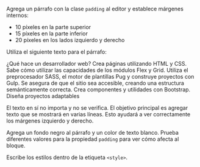 Agrega un párrafo con la clase `padding` al editor y establece márgenes internos:

* 10 píxeles en la parte superior
* 15 píxeles en la parte inferior
* 20 píxeles en los lados izquierdo y derecho

Utiliza el siguiente texto para el párrafo:

<div class="hexlet-basics-example my-3">
  <p class="m-0">¿Qué hace un desarrollador web? Crea páginas utilizando HTML y CSS. Sabe cómo utilizar las capacidades de los módulos Flex y Grid. Utiliza el preprocesador SASS, el motor de plantillas Pug y construye proyectos con Gulp. Se asegura de que el sitio sea accesible, creando una estructura semánticamente correcta. Crea componentes y utilidades con Bootstrap. Diseña proyectos adaptables</p>
</div>

El texto en sí no importa y no se verifica. El objetivo principal es agregar texto que se mostrará en varias líneas. Esto ayudará a ver correctamente los márgenes izquierdo y derecho.

Agrega un fondo negro al párrafo y un color de texto blanco. Prueba diferentes valores para la propiedad `padding` para ver cómo afecta al bloque.

Escribe los estilos dentro de la etiqueta `<style>`.
